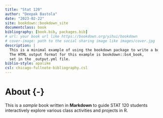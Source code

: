 ```yaml
--- 
title: "Stat 120"
author: "Deepak Bastola"
date: "2023-02-22"
site: bookdown::bookdown_site
documentclass: book
bibliography: [book.bib, packages.bib]
# url: your book url like https://bookdown.org/yihui/bookdown
# cover-image: path to the social sharing image like images/cover.jpg
description: |
  This is a minimal example of using the bookdown package to write a book.
  The HTML output format for this example is bookdown::bs4_book,
  set in the _output.yml file.
biblio-style: apalike
csl: chicago-fullnote-bibliography.csl
---
```


# About {-}

This is a _sample_ book written in **Markdown** to guide STAT 120 students interactively explore various class activities and projects in R.




